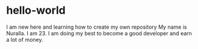 # hello-world
I am new here and learning how to create my own repository
My name is Nuralla. I am 23. I am doing my best to become a good developer and earn a lot of money.
